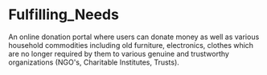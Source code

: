 # Fulfilling_Needs
An online donation portal where users can donate money as well as various household commodities including old furniture, electronics, clothes which are no longer required by them to various genuine and trustworthy organizations (NGO's, Charitable Institutes, Trusts).

